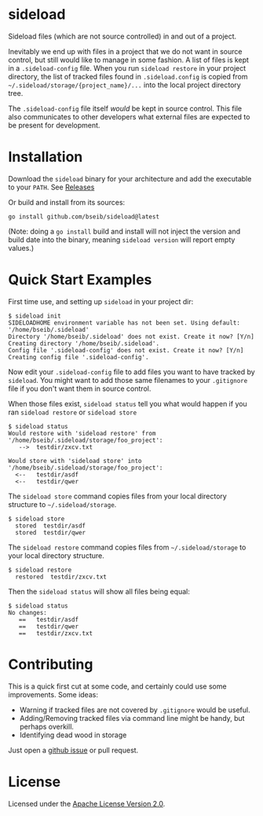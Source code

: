 # sideload

Sideload files (which are not source controlled) in and out of a project.

Inevitably we end up with files in a project that we do not want in source control, but still would like to manage
in some fashion. A list of files is kept in a `.sideload-config` file. When you run `sideload restore` in your project
directory, the list of tracked files found in `.sideload.config` is copied from `~/.sideload/storage/{project_name}/...`
into the local project directory tree.

The `.sideload-config` file itself *would* be kept in source control. This file also communicates to other developers
what external files are expected to be present for development.

# Installation

Download the `sideload` binary for your architecture and add the executable to your `PATH`.
See [Releases](https://github.com/bseib/sideload/releases)

Or build and install from its sources:

```
go install github.com/bseib/sideload@latest
```

(Note: doing a `go install` build and install will not inject the version and build date into the binary, meaning
`sideload version` will report empty values.)

# Quick Start Examples

First time use, and setting up `sideload` in your project dir:

```
$ sideload init
SIDELOADHOME environment variable has not been set. Using default: '/home/bseib/.sideload'
Directory '/home/bseib/.sideload' does not exist. Create it now? [Y/n]
Creating directory '/home/bseib/.sideload'.
Config file '.sideload-config' does not exist. Create it now? [Y/n]
Creating config file '.sideload-config'.
```

Now edit your `.sideload-config` file to add files you want to have tracked by `sideload`. You might want to add those
same filenames to your `.gitignore` file if you don't want them in source control.

When those files exist, `sideload status` tell you what would happen if you ran `sideload restore` or `sideload store`

```
$ sideload status
Would restore with 'sideload restore' from '/home/bseib/.sideload/storage/foo_project':
   -->  testdir/zxcv.txt

Would store with 'sideload store' into '/home/bseib/.sideload/storage/foo_project':
  <--   testdir/asdf
  <--   testdir/qwer
```

The `sideload store` command copies files from your local directory structure to `~/.sideload/storage`.

```
$ sideload store
  stored  testdir/asdf
  stored  testdir/qwer
```

The `sideload restore` command copies files from `~/.sideload/storage` to your local directory structure.

```
$ sideload restore
  restored  testdir/zxcv.txt
```

Then the `sideload status` will show all files being equal:

```
$ sideload status
No changes:
   ==   testdir/asdf
   ==   testdir/qwer
   ==   testdir/zxcv.txt
```

# Contributing

This is a quick first cut at some code, and certainly could use some improvements. Some ideas:
  - Warning if tracked files are not covered by `.gitignore` would be useful.
  - Adding/Removing tracked files via command line might be handy, but perhaps overkill.
  - Identifying dead wood in storage

Just open a [github issue](https://github.com/bseib/sideload/issues) or pull request.

# License

Licensed under the [Apache License Version 2.0](LICENSE).

